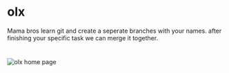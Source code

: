 # olx
Mama bros learn git and create a seperate branches with your names. after finishing your specific task we can merge it together.

#
#
#

![olx home page](https://user-images.githubusercontent.com/83687589/177179810-f9bfb3a3-b97b-4850-ad5a-b676be812172.png)








